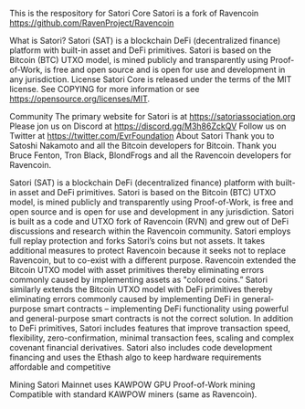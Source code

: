 This is the respository for Satori Core
Satori is a fork of Ravencoin https://github.com/RavenProject/Ravencoin

What is Satori?
Satori (SAT) is a blockchain DeFi (decentralized finance) platform with built-in asset and DeFi primitives. Satori is based on the Bitcoin (BTC) UTXO model, is mined publicly and transparently using Proof-of-Work, is free and open source and is open for use and development in any jurisdiction.
License
Satori Core is released under the terms of the MIT license. See COPYING for more information or see https://opensource.org/licenses/MIT.

Community
The primary website for Satori is at https://satoriassociation.org
Please jon us on Discord at https://discord.gg/M3h86ZckQV
Follow us on Twitter at https://twitter.com/EvrFoundation
About Satori
Thank you to Satoshi Nakamoto and all the Bitcoin developers for Bitcoin. Thank you Bruce Fenton, Tron Black, BlondFrogs and all the Ravencoin developers for Ravencoin.

Satori (SAT) is a blockchain DeFi (decentralized finance) platform with built-in asset and DeFi primitives. Satori is based on the Bitcoin (BTC) UTXO model, is mined publicly and transparently using Proof-of-Work, is free and open source and is open for use and development in any jurisdiction. Satori is built as a code and UTXO fork of Ravencoin (RVN) and grew out of DeFi discussions and research within the Ravencoin community. Satori employs full replay protection and forks Satori’s coins but not assets. It takes additional measures to protect Ravencoin because it seeks not to replace Ravencoin, but to co-exist with a different purpose. Ravencoin extended the Bitcoin UTXO model with asset primitives thereby eliminating errors commonly caused by implementing assets as "colored coins.” Satori similarly extends the Bitcoin UTXO model with DeFi primitives thereby eliminating errors commonly caused by implementing DeFi in general-purpose smart contracts – implementing DeFi functionality using powerful and general-purpose smart contracts is not the correct solution. In addition to DeFi primitives, Satori includes features that improve transaction speed, flexibility, zero-confirmation, minimal transaction fees, scaling and complex covenant financial derivatives. Satori also includes code development financing and uses the Ethash algo to keep hardware requirements affordable and competitive

Mining
Satori Mainnet uses KAWPOW GPU Proof-of-Work mining
Compatible with standard KAWPOW miners (same as Ravencoin).
